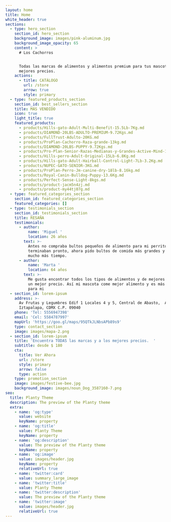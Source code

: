 ```yaml
---
layout: home
title: Home
white_header: true
sections:
  - type: hero_section
    section_id: hero_section
    background_image: images/pink-aluminum.jpg
    background_image_opacity: 65
    content: >
      # Los Cachorros


      Todas las marcas de alimentos y alimentos premium para tus mascotas a los
      mejores precios.
    actions:
      - title: CATÁLOGO
        url: /store
        arrow: true
        style: primary
  - type: featured_products_section
    section_id: best_sellers_section
    title: MÁS VENDIDO
    icon: true
    light_title: true
    featured_products:
      - products/Hills-gato-Adult-Multi-Benefit-15.5Lb-7Kg.md
      - products/DIAMOND-20LBS-ADULTO-PREMIUM-9.72Kgs.md
      - products/FullTrust-Adulto-20KG.md
      - products/ProPlan-Cachorro-Raza-grande-13kg.md
      - products/DIAMOND-20LBS-PUPPY-9.72Kgs.md
      - products/Pro-Plan-Senior-Razas-Medianas-y-Grandes-Active-Mind-13kg.md
      - products/Hills-perro-Adult-Original-15Lb-6.8Kg.md
      - products/Hills-gato-Adult-Hairball-Control-Light-7Lb-3.2Kg.md
      - products/NUPEC-GATO-SENIOR-3KG.md
      - products/ProPlan-Perro-Jm-canine-dry-18lb-8.16kg.md
      - products/Royal-Canin-Bulldog-Puppy-13.6Kg.md
      - products/Perfect-Sense-Light-8kgs.md
      - products/product-jacm5n4zj.md
      - products/product-my44tj07g.md
  - type: featured_categories_section
    section_id: featured_categories_section
    featured_categories: []
  - type: testimonials_section
    section_id: testimonials_section
    title: RESAÑA
    testimonials:
      - author:
          name: 'Miguel '
          location: 26 años
        text: >-
          Antes no compraba bultos pequeños de alimento para mi perrito pero se
          terminaban pronto, ahora pido bultos de comida más grandes y me rinden
          mucho más tiempo. 
      - author:
          name: 'Marta '
          location: 64 años
        text: >-
          Me gusta encontrar todos los tipos de alimentos y de mejores marcas a
          un mejor precio. Así mi mascota come mejor alimento y es más accesible
          para mi 
  - section_id: lorem-ipsum
    address: >-
      Av Frutas y Legumbres Edif 1 Locales 4 y 5, Central de Abasto,  Alc.
      Iztapalapa, CDMX C.P. 09040
    phone: 'Tel: 5556947398'
    email: 'Cel: 5584787997'
    mapUrl: 'https://goo.gl/maps/95QTkJLNbsAPb89s9'
    type: contact_section
    image: images/mapa-2.png
  - section_id: lorem-ipsum
    title: 'Encuentra TODAS las marcas y a los mejores precios.  '
    subtitle: desde $ 180
    cta:
      title: Ver Ahora
      url: /store
      style: primary
      arrow: false
      type: action
    type: promotion_section
    image: images/festive-bee.jpg
    background_image: images/noun_Dog_3587160-7.png
seo:
  title: Planty Theme
  description: The preview of the Planty theme
  extra:
    - name: 'og:type'
      value: website
      keyName: property
    - name: 'og:title'
      value: Planty Theme
      keyName: property
    - name: 'og:description'
      value: The preview of the Planty theme
      keyName: property
    - name: 'og:image'
      value: images/header.jpg
      keyName: property
      relativeUrl: true
    - name: 'twitter:card'
      value: summary_large_image
    - name: 'twitter:title'
      value: Planty Theme
    - name: 'twitter:description'
      value: The preview of the Planty theme
    - name: 'twitter:image'
      value: images/header.jpg
      relativeUrl: true
---
```

